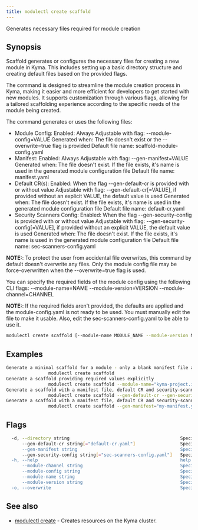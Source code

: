 ```yaml
---
title: modulectl create scaffold
---
```


Generates necessary files required for module creation

## Synopsis

Scaffold generates or configures the necessary files for creating a new module in Kyma. This includes setting up 
a basic directory structure and creating default files based on the provided flags.

The command is designed to streamline the module creation process in Kyma, making it easier and more 
efficient for developers to get started with new modules. It supports customization through various flags, 
allowing for a tailored scaffolding experience according to the specific needs of the module being created.

The command generates or uses the following files:
 - Module Config:
	Enabled: Always
	Adjustable with flag: --module-config=VALUE
	Generated when: The file doesn't exist or the --overwrite=true flag is provided
	Default file name: scaffold-module-config.yaml
 - Manifest:
	Enabled: Always
	Adjustable with flag: --gen-manifest=VALUE
	Generated when: The file doesn't exist. If the file exists, it's name is used in the generated module configuration file
	Default file name: manifest.yaml
 - Default CR(s):
	Enabled: When the flag --gen-default-cr is provided with or without value
	Adjustable with flag: --gen-default-cr[=VALUE], if provided without an explicit VALUE, the default value is used
	Generated when: The file doesn't exist. If the file exists, it's name is used in the generated module configuration file
	Default file name: default-cr.yaml
 - Security Scanners Config:
	Enabled: When the flag --gen-security-config is provided with or without value
	Adjustable with flag: --gen-security-config[=VALUE], if provided without an explicit VALUE, the default value is used
	Generated when: The file doesn't exist. If the file exists, it's name is used in the generated module configuration file
	Default file name: sec-scanners-config.yaml

**NOTE:**: To protect the user from accidental file overwrites, this command by default doesn't overwrite any files.
Only the module config file may be force-overwritten when the --overwrite=true flag is used.

You can specify the required fields of the module config using the following CLI flags:
--module-name=NAME
--module-version=VERSION
--module-channel=CHANNEL

**NOTE:**: If the required fields aren't provided, the defaults are applied and the module-config.yaml is not ready to be used. You must manually edit the file to make it usable.
Also, edit the sec-scanners-config.yaml to be able to use it.


```bash
modulectl create scaffold [--module-name MODULE_NAME --module-version MODULE_VERSION --module-channel CHANNEL] [--directory MODULE_DIRECTORY] [flags]
```

## Examples

```bash
Generate a minimal scaffold for a module - only a blank manifest file and module config file is generated using defaults
                modulectl create scaffold
Generate a scaffold providing required values explicitly
				modulectl create scaffold --module-name="kyma-project.io/module/testmodule" --module-version="0.1.1" --module-channel=fast
Generate a scaffold with a manifest file, default CR and security-scanners config for a module
				modulectl create scaffold --gen-default-cr --gen-security-config
Generate a scaffold with a manifest file, default CR and security-scanners config for a module, overriding default values
				modulectl create scaffold --gen-manifest="my-manifest.yaml" --gen-default-cr="my-cr.yaml" --gen-security-config="my-seccfg.yaml"

```

## Flags

```bash
  -d, --directory string                                          Specifies the target directory where the scaffolding shall be generated (default "./")
      --gen-default-cr string[="default-cr.yaml"]                 Specifies the default CR in the generated module config. A blank default CR file is generated if it doesn't exist
      --gen-manifest string                                       Specifies the manifest in the generated module config. A blank manifest file is generated if it doesn't exist (default "manifest.yaml")
      --gen-security-config string[="sec-scanners-config.yaml"]   Specifies the security file in the generated module config. A scaffold security config file is generated if it doesn't exist
  -h, --help                                                      help for scaffold
      --module-channel string                                     Specifies the module channel in the generated module config file (default "regular")
      --module-config string                                      Specifies the name of the generated module configuration file (default "scaffold-module-config.yaml")
      --module-name string                                        Specifies the module name in the generated config file (default "kyma-project.io/module/mymodule")
      --module-version string                                     Specifies the module version in the generated module config file (default "0.0.1")
  -o, --overwrite                                                 Specifies if the command overwrites an existing module configuration file
```

## See also

* [modulectl create](modulectl_create.md)	 - Creates resources on the Kyma cluster.

